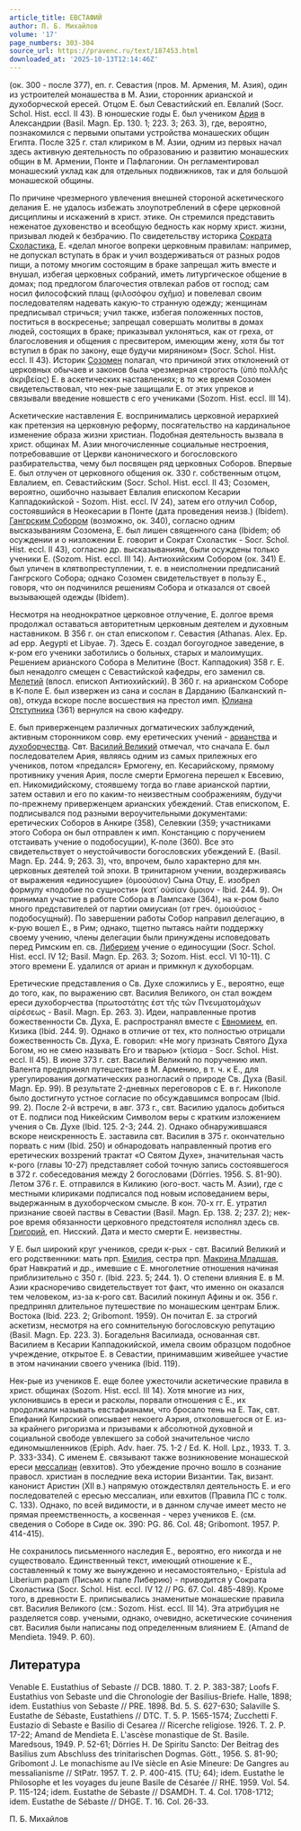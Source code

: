 ```yaml
---
article_title: ЕВСТАФИЙ
author: П. Б. Михайлов
volume: '17'
page_numbers: 303-304
source_url: https://pravenc.ru/text/187453.html
downloaded_at: '2025-10-13T12:14:46Z'
---
```


(ок. 300 - после 377), еп. г. Севастия (пров. М. Армения, М. Азия), один из устроителей монашества в М. Азии, сторонник арианской и духоборческой ересей. Отцом Е. был Севастийский еп. Евлалий (Socr. Schol. Hist. eccl. II 43). В юношеские годы Е. был учеником [Ария](https://pravenc.ru/text/Арий.html) в Александрии (Basil. Magn. Ep. 130. 1; 223. 3; 263. 3), где, вероятно, познакомился с первыми опытами устройства монашеских общин Египта. После 325 г. стал клириком в М. Азии, одним из первых начал здесь активную деятельность по образованию и развитию монашеских общин в М. Армении, Понте и Пафлагонии. Он регламентировал монашеский уклад как для отдельных подвижников, так и для большой монашеской общины.

По причине чрезмерного увлечения внешней стороной аскетического делания Е. не удалось избежать злоупотреблений в сфере церковной дисциплины и искажений в христ. этике. Он стремился представить неженатое духовенство и всеобщую бедность как норму христ. жизни, призывал людей к безбрачию. По свидетельству историка [Сократа Схоластика](<https://pravenc.ru/text/Сократ Схоластик.html>), Е. «делал многое вопреки церковным правилам: например, не допускал вступать в брак и учил воздерживаться от разных родов пищи, а потому многим состоящим в браке запрещал жить вместе и внушал, избегая церковных собраний, иметь литургическое общение в домах; под предлогом благочестия отвлекал рабов от господ; сам носил философский плащ (φιλοσόφου σχῆμα) и повелевал своим последователям надевать какую-то странную одежду; женщинам предписывал стричься; учил также, избегая положенных постов, поститься в воскресенье; запрещал совершать молитвы в домах людей, состоящих в браке; приказывал уклоняться, как от греха, от благословения и общения с пресвитером, имеющим жену, хотя бы тот вступил в брак по закону, еще будучи мирянином» (Socr. Schol. Hist. eccl. II 43). Историк [Созомен](https://pravenc.ru/text/Созомен.html) полагал, что причиной этих отклонений от церковных обычаев и законов была чрезмерная строгость (ὑπὸ πολλῆς ἀκριβείας) Е. в аскетических наставлениях; в то же время Созомен свидетельствовал, что нек-рые защищали Е. от этих упреков и связывали введение новшеств с его учениками (Sozom. Hist. eccl. III 14).

Аскетические наставления Е. воспринимались церковной иерархией как претензия на церковную реформу, посягательство на кардинальное изменение образа жизни христиан. Подобная деятельность вызвала в христ. общинах М. Азии многочисленные социальные нестроения, потребовавшие от Церкви канонического и богословского разбирательства, чему был посвящен ряд церковных Соборов. Впервые Е. был отлучен от церковного общения ок. 330 г. собственным отцом, Евлалием, еп. Севастийским (Socr. Schol. Hist. eccl. II 43; Созомен, вероятно, ошибочно называет Евлалия епископом Кесарии Каппадокийской - Sozom. Hist. eccl. IV 24), затем его отлучил Собор, состоявшийся в Неокесарии в Понте (дата проведения неизв.) (Ibidem). [Гангрским Собором](<https://pravenc.ru/text/Гангрским Собором.html>) (возможно, ок. 340), согласно одним высказываниям Созомена, Е. был лишен священного сана (Ibidem; об осуждении и о низложении Е. говорит и Сократ Схоластик - Socr. Schol. Hist. eccl. II 43), согласно др. высказываниям, были осуждены только ученики Е. (Sozom. Hist. eccl. III 14). Антиохийским Собором (ок. 341) Е. был уличен в клятвопреступлении, т. е. в неисполнении предписаний Гангрского Собора; однако Созомен свидетельствует в пользу Е., говоря, что он подчинился решениям Собора и отказался от своей вызывающей одежды (Ibidem).

Несмотря на неоднократное церковное отлучение, Е. долгое время продолжал оставаться авторитетным церковным деятелем и духовным наставником. В 356 г. он стал епископом г. Севастия (Athanas. Alex. Ep. ad epp. Aegypti et Libyae. 7). Здесь Е. создал богоугодное заведение, в к-ром его ученики заботились о больных, старых и малоимущих. Решением арианского Собора в Мелитине (Вост. Каппадокия) 358 г. Е. был ненадолго смещен с Севастийской кафедры, его заменил св. [Мелетий](https://pravenc.ru/text/Мелетий.html) (впосл. епископ Антиохийский). В 360 г. на арианском Соборе в К-поле Е. был извержен из сана и сослан в Дарданию (Балканский п-ов), откуда вскоре после восшествия на престол имп. [Юлиана Отступника](<https://pravenc.ru/text/Юлиан Отступник.html>) (361) вернулся на свою кафедру.

Е. был приверженцем различных догматических заблуждений, активным сторонником совр. ему еретических учений - [арианства](https://pravenc.ru/text/Арианство.html) и [духоборчества](https://pravenc.ru/text/духоборчества.html). Свт. [Василий Великий](<https://pravenc.ru/text/Василий Великий.html>) отмечал, что сначала Е. был последователем Ария, являясь одним из самых прилежных его учеников, потом «предался» Ермогену, еп. Кесарийскому, прямому противнику учения Ария, после смерти Ермогена перешел к Евсевию, еп. Никомидийскому, стоявшему тогда во главе арианской партии, затем оставил и его по каким-то неизвестным соображениям, будучи по-прежнему приверженцем арианских убеждений. Став епископом, Е. подписывался под разными вероучительными документами: еретических Соборов в Анкире (358), Селевкии (359; участниками этого Собора он был отправлен к имп. Констанцию с поручением отстаивать учение о подобосущии), К-поле (360). Все это свидетельствует о неустойчивости богословских убеждений Е. (Basil. Magn. Ep. 244. 9; 263. 3), что, впрочем, было характерно для мн. церковных деятелей той эпохи. В тринитарном учении, воздерживаясь от выражения «единосущие» (ὁμοούσιον) Сына Отцу, Е. изобрел формулу «подобие по сущности» (κατ᾿ οὐσίαν ὅμοιον - Ibid. 244. 9). Он принимал участие в работе Собора в Лампсаке (364), на к-ром было много представителей от партии омиусиан (от греч. ὁμοιούσιος - подобосущный). По завершении работы Собор направил делегацию, в к-рую вошел Е., в Рим; однако, тщетно пытаясь найти поддержку своему учению, члены делегации были принуждены исповедовать перед Римским еп. св. [Либерием](https://pravenc.ru/text/Либерием.html) учение о единосущии (Socr. Schol. Hist. eccl. IV 12; Basil. Magn. Ep. 263. 3; Sozom. Hist. eccl. VI 10-11). С этого времени Е. удалился от ариан и примкнул к духоборцам.

Еретические представления о Св. Духе сложились у Е., вероятно, еще до того, как, по выражению свт. Василия Великого, он стал вождем ереси духоборчества (πρωτοστάτης ἐστ τῆς τῶν Πνευματομάχων αἱρέσεως - Basil. Magn. Ep. 263. 3). Идеи, направленные против божественности Св. Духа, Е. распространял вместе с [Евномием](https://pravenc.ru/text/Евномием.html), еп. Кизика (Ibid. 244. 9). Однако в отличие от тех, кто полностью отрицали божественность Св. Духа, Е. говорил: «Не могу признать Святого Духа Богом, но не смею называть Его и тварью» (κτίσμα - Socr. Schol. Hist. eccl. II 45). В июне 373 г. свт. Василий Великий по поручению имп. Валента предпринял путешествие в М. Армению, в т. ч. к Е., для урегулирования догматических разногласий о природе Св. Духа (Basil. Magn. Ep. 99). В результате 2-дневных переговоров с Е. в г. Никополе было достигнуто устное согласие по обсуждавшимся вопросам (Ibid. 99. 2). После 2-й встречи, в авг. 373 г., свт. Василию удалось добиться от Е. подписи под Никейским Символом веры с кратким изложением учения о Св. Духе (Ibid. 125. 2-3; 244. 2). Однако обнаружившаяся вскоре неискренность Е. заставила свт. Василия в 375 г. окончательно порвать с ним (Ibid. 250) и обнародовать направленный против его еретических воззрений трактат «О Святом Духе», значительная часть к-рого (главы 10-27) представляет собой точную запись состоявшегося в 372 г. собеседования между 2 богословами (Dörries. 1956. S. 81-90). Летом 376 г. Е. отправился в Киликию (юго-вост. часть М. Азии), где с местными клириками подписался под новым исповеданием веры, выдержанным в духоборческом смысле. В кон. 70-х гг. Е. утратил признание своей паствы в Севастии (Basil. Magn. Ep. 138. 2; 237. 2); нек-рое время обязанности церковного предстоятеля исполнял здесь св. [Григорий](https://pravenc.ru/text/Григорий.html), еп. Нисский. Дата и место смерти Е. неизвестны.

У Е. был широкий круг учеников, среди к-рых - свт. Василий Великий и его родственники: мать прп. [Емилия](https://pravenc.ru/text/Емилия.html), сестра прп. [Макрина Младшая](<https://pravenc.ru/text/Макрина Младшая.html>), брат Навкратий и др., имевшие с Е. многолетние отношения начиная приблизительно с 350 г. (Ibid. 223. 5; 244. 1). О степени влияния Е. в М. Азии красноречиво свидетельствует тот факт, что именно он оказался тем человеком, из-за к-рого свт. Василий покинул Афины и ок. 356 г. предпринял длительное путешествие по монашеским центрам Ближ. Востока (Ibid. 223. 2; Gribomont. 1959). Он почитал Е. за строгий аскетизм, несмотря на его сомнительную богословскую репутацию (Basil. Magn. Ep. 223. 3). Богадельня Василиада, основанная свт. Василием в Кесарии Каппадокийской, имела своим образцом подобное учреждение, открытое Е. в Севастии, принимавшим живейшее участие в этом начинании своего ученика (Ibid. 119).

Нек-рые из учеников Е. еще более ужесточили аскетические правила в христ. общинах (Sozom. Hist. eccl. III 14). Хотя многие из них, уклонившись в ереси и расколы, порвали отношения с Е., их продолжали называть евстафианами, что бросало тень на Е. Так, свт. Епифаний Кипрский описывает некоего Аэрия, отколовшегося от Е. из-за крайнего ригоризма и призывами к абсолютной духовной и социальной свободе увлекшего за собой значительное число единомышленников (Epiph. Adv. haer. 75. 1-2 / Ed. K. Holl. Lpz., 1933. T. 3. P. 333-334). С именем Е. связывают также возникновение монашеской ереси [мессалиан](https://pravenc.ru/text/мессалиан.html) (евхитов). Это убеждение прочно вошло в сознание правосл. христиан в последние века истории Византии. Так, визант. канонист Аристин (XII в.) напрямую отождествлял деятельность Е. и его последователей с ересью мессалиан, или евхитов (Правила ПС с толк. С. 133). Однако, по всей видимости, и в данном случае имеет место не прямая преемственность, а косвенная - через учеников Е. (см. сведения о Соборе в Сиде ок. 390: PG. 86. Col. 48; Gribomont. 1957. P. 414-415).

Не сохранилось письменного наследия Е., вероятно, его никогда и не существовало. Единственный текст, имеющий отношение к Е., составленный к тому же вынужденно и несамостоятельно,- Epistula ad Liberium papam (Письмо к папе Либерию) - приводится у Сократа Схоластика (Socr. Schol. Hist. eccl. IV 12 // PG. 67. Col. 485-489). Кроме того, в древности Е. приписывались знаменитые монашеские правила свт. Василия Великого (см.: Sozom. Hist. eccl. III 14). Эта атрибуция не разделяется совр. учеными, однако, очевидно, аскетические сочинения свт. Василия были написаны под определенным влиянием Е. (Amand de Mendieta. 1949. P. 60).

## Литература

Venable E. Eustathius of Sebaste // DCB. 1880. T. 2. P. 383-387; Loofs F. Eustathius von Sebaste und die Chronologie der Basilius-Briefe. Halle, 1898; idem. Eustathius von Sebaste // PRE. 1898. Bd. 5. S. 627-630; Salaville S. Eustathe de Sébaste, Eustathiens // DTC. T. 5. P. 1565-1574; Zucchetti F. Eustazio di Sebaste e Basilio di Cesarea // Ricerche religiose. 1926. T. 2. P. 17-22; Amand de Mendieta E. L'ascèse monastique de St. Basile. Maredsous, 1949. P. 52-61; Dörries H. De Spiritu Sancto: Der Beitrag des Basilius zum Abschluss des trinitarischen Dogmas. Gött., 1956. S. 81-90; Gribomont J. Le monachisme au IVe siècle en Asie Mineure: De Gangres au messalianisme // StPatr. 1957. T. 2. P. 400-415. (TU; 64); idem. Eustathe le Philosophe et les voyages du jeune Basile de Césarée // RHE. 1959. Vol. 54. P. 115-124; idem. Eustathe de Sébaste // DSAMDH. T. 4. Col. 1708-1712; idem. Eustathe de Sébaste // DHGE. T. 16. Col. 26-33.

П. Б. Михайлов
